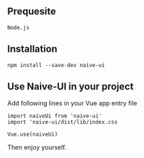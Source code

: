 ## Prequesite
`Node.js`
## Installation
```
npm install --save-dev naive-ui
```
## Use Naive-UI in your project
Add following lines in your Vue app entry file
```
import naiveUi from 'naive-ui'
import 'naive-ui/dist/lib/index.css

Vue.use(naiveUi)
```
Then enjoy yourself.